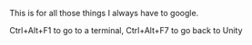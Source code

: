This is for all those things I always have to google.

Ctrl+Alt+F1 to go to a terminal, Ctrl+Alt+F7 to go back to Unity
